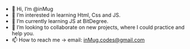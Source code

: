 - 👋 Hi, I’m @inMug
- 👀 I’m interested in learning Html, Css and JS.
- 🌱 I’m currently learning JS at BitDegree.
- 💞️ I’m looking to collaborate on new projects, where I could practice and help you.
- 📫 How to reach me -> email: inMug.codes@gmail.com

<!---
inMug/inMug is a ✨ special ✨ repository because its `README.md` (this file) appears on your GitHub profile.
You can click the Preview link to take a look at your changes.
--->
